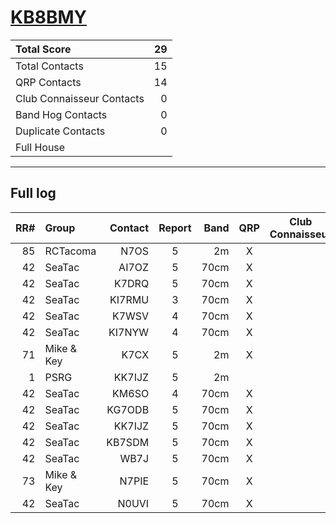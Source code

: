# [KB8BMY](https://www.qrz.com/db/KB8BMY)

| Total Score               |   29 |
|:--------------------------|-----:|
| Total Contacts            |   15 |
| QRP Contacts              |   14 |
| Club Connaisseur Contacts |    0 |
| Band Hog Contacts         |    0 |
| Duplicate Contacts        |    0 |
| Full House                |      |

---

## Full log

|   RR# | Group      |   Contact |  Report  |   Band |  QRP  |  Club Connaisseur  |  Band Hog  |   QSO Score |
|------:|:-----------|----------:|:--------:|-------:|:-----:|:------------------:|:----------:|------------:|
|    85 | RCTacoma   |      N7OS |    5     |     2m |   X   |                    |            |           2 |
|    42 | SeaTac     |     AI7OZ |    5     |   70cm |   X   |                    |            |           2 |
|    42 | SeaTac     |     K7DRQ |    5     |   70cm |   X   |                    |            |           2 |
|    42 | SeaTac     |    KI7RMU |    3     |   70cm |   X   |                    |            |           2 |
|    42 | SeaTac     |     K7WSV |    4     |   70cm |   X   |                    |            |           2 |
|    42 | SeaTac     |    KI7NYW |    4     |   70cm |   X   |                    |            |           2 |
|    71 | Mike & Key |      K7CX |    5     |     2m |   X   |                    |            |           2 |
|     1 | PSRG       |    KK7IJZ |    5     |     2m |       |                    |            |           1 |
|    42 | SeaTac     |     KM6SO |    4     |   70cm |   X   |                    |            |           2 |
|    42 | SeaTac     |    KG7ODB |    5     |   70cm |   X   |                    |            |           2 |
|    42 | SeaTac     |    KK7IJZ |    5     |   70cm |   X   |                    |            |           2 |
|    42 | SeaTac     |    KB7SDM |    5     |   70cm |   X   |                    |            |           2 |
|    42 | SeaTac     |      WB7J |    5     |   70cm |   X   |                    |            |           2 |
|    73 | Mike & Key |     N7PIE |    5     |   70cm |   X   |                    |            |           2 |
|    42 | SeaTac     |     N0UVI |    5     |   70cm |   X   |                    |            |           2 |